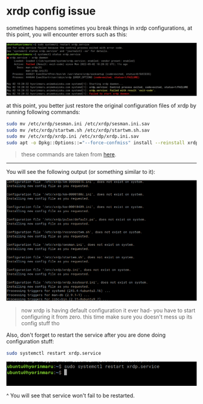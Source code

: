 # xrdp config issue
sometimes happens sometimes you break things in xrdp configurations, at this point, you will encounter errors such as this:

![image](resources/Screenshot%20at%202022-05-02%2020-26-44.png)


at this point, you better just restore the original configuration files of xrdp by running following commands:
```sh
sudo mv /etc/xrdp/sesman.ini /etc/xrdp/sesman.ini.sav
sudo mv /etc/xrdp/startwm.sh /etc/xrdp/startwm.sh.sav
sudo mv /etc/xrdp/xrdp.ini /etc/xrdp/xrdp.ini.sav
sudo apt -o Dpkg::Options::="--force-confmiss" install --reinstall xrdp
```

> these commands are taken from [here](https://github.com/neutrinolabs/xrdp/issues/1614#issuecomment-648664516).

<hr/>

You will see the following output (or something similar to it):

![image](resources/Screenshot%20at%202022-05-02%2020-32-08.png)

> now xrdp is having default configuration it ever had- you have to start configuring it from zero. this time make sure you doesn't mess up its config stuff tho


Also, don't forget to restart the service after you are done doing configuration stuff:
```sh
sudo systemctl restart xrdp.service
```

![image](resources/Screenshot%20at%202022-05-02%2020-34-55.png)

^ You will see that service won't fail to be restarted.
